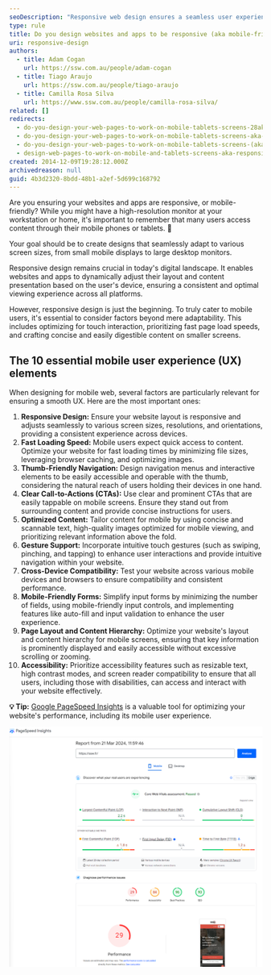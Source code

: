 ```yaml
---
seoDescription: "Responsive web design ensures a seamless user experience across various devices and screen sizes by dynamically adjusting layout and content presentation based on the user's device."
type: rule
title: Do you design websites and apps to be responsive (aka mobile-friendly)?
uri: responsive-design
authors:
  - title: Adam Cogan
    url: https://ssw.com.au/people/adam-cogan
  - title: Tiago Araujo
    url: https://ssw.com.au/people/tiago-araujo
  - title: Camilla Rosa Silva
    url: https://www.ssw.com.au/people/camilla-rosa-silva/
related: []
redirects:
  - do-you-design-your-web-pages-to-work-on-mobile-tablets-screens-28aka-responsive-web-design29
  - do-you-design-your-web-pages-to-work-on-mobile-tablets-screens-aka-responsive-web-design
  - do-you-design-your-web-pages-to-work-on-mobile-tablets-screens-(aka-responsive-web-design)
  - design-web-pages-to-work-on-mobile-and-tablets-screens-aka-responsive-web-design
created: 2014-12-09T19:28:12.000Z
archivedreason: null
guid: 4b3d2320-8bdd-48b1-a2ef-5d699c168792
---
```

Are you ensuring your websites and apps are responsive, or mobile-friendly? While you might have a high-resolution monitor at your workstation or home, it's important to remember that many users access content through their mobile phones or tablets. 📱

Your goal should be to create designs that seamlessly adapt to various screen sizes, from small mobile displays to large desktop monitors.

<!--endintro-->

Responsive design remains crucial in today's digital landscape. It enables websites and apps to dynamically adjust their layout and content presentation based on the user's device, ensuring a consistent and optimal viewing experience across all platforms.

However, responsive design is just the beginning. To truly cater to mobile users, it's essential to consider factors beyond mere adaptability. This includes optimizing for touch interaction, prioritizing fast page load speeds, and crafting concise and easily digestible content on smaller screens.

## The 10 essential mobile user experience (UX) elements 

When designing for mobile web, several factors are particularly relevant for ensuring a smooth UX. Here are the most important ones:

1. **Responsive Design:** Ensure your website layout is responsive and adjusts seamlessly to various screen sizes, resolutions, and orientations, providing a consistent experience across devices.
2. **Fast Loading Speed:** Mobile users expect quick access to content. Optimize your website for fast loading times by minimizing file sizes, leveraging browser caching, and optimizing images.
3. **Thumb-Friendly Navigation:** Design navigation menus and interactive elements to be easily accessible and operable with the thumb, considering the natural reach of users holding their devices in one hand.
4. **Clear Call-to-Actions (CTAs):** Use clear and prominent CTAs that are easily tappable on mobile screens. Ensure they stand out from surrounding content and provide concise instructions for users.
5. **Optimized Content:** Tailor content for mobile by using concise and scannable text, high-quality images optimized for mobile viewing, and prioritizing relevant information above the fold.
6. **Gesture Support:** Incorporate intuitive touch gestures (such as swiping, pinching, and tapping) to enhance user interactions and provide intuitive navigation within your website.
7. **Cross-Device Compatibility:** Test your website across various mobile devices and browsers to ensure compatibility and consistent performance.
8. **Mobile-Friendly Forms:** Simplify input forms by minimizing the number of fields, using mobile-friendly input controls, and implementing features like auto-fill and input validation to enhance the user experience.
9. **Page Layout and Content Hierarchy:** Optimize your website's layout and content hierarchy for mobile screens, ensuring that key information is prominently displayed and easily accessible without excessive scrolling or zooming.
10. **Accessibility:** Prioritize accessibility features such as resizable text, high contrast modes, and screen reader compatibility to ensure that all users, including those with disabilities, can access and interact with your website effectively.

**💡 Tip:** [Google PageSpeed Insights](https://pagespeed.web.dev/) is a valuable tool for optimizing your website's performance, including its mobile user experience. 

![Figure: Google PageSpeed Insights provides both lab and field data about your site's loading speed on mobile devices, along with actionable recommendations to improve performance.](ssw-france-mobile-performance-google-pagespeed.png)
